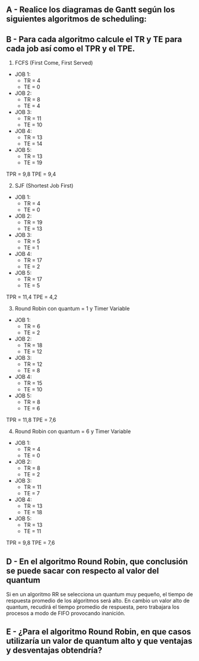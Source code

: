 ## A - Realice los diagramas de Gantt según los siguientes algoritmos de scheduling:
## B - Para cada algoritmo calcule el TR y TE para cada job así como el TPR y el TPE.

1. FCFS (First Come, First Served)
  - JOB 1: 
    - TR = 4
    - TE = 0
  - JOB 2:
    - TR = 8
    - TE = 4
  - JOB 3:
    - TR = 11
    - TE = 10
  - JOB 4: 
    - TR = 13
    - TE = 14
  - JOB 5:
    - TR = 13
    - TE = 19

TPR = 9,8
TPE = 9,4

2. SJF (Shortest Job First)
  - JOB 1: 
    - TR = 4
    - TE = 0
  - JOB 2:
    - TR = 19
    - TE = 13
  - JOB 3:
    - TR = 5
    - TE = 1
  - JOB 4: 
    - TR = 17
    - TE = 2
  - JOB 5:
    - TR = 17
    - TE = 5

TPR = 11,4
TPE = 4,2

3. Round Robin con quantum = 1 y Timer Variable
  - JOB 1: 
    - TR = 6
    - TE = 2
  - JOB 2:
    - TR = 18
    - TE = 12
  - JOB 3:
    - TR = 12
    - TE = 8
  - JOB 4: 
    - TR = 15
    - TE = 10
  - JOB 5:
    - TR = 8
    - TE = 6

TPR = 11,8
TPE = 7,6

4. Round Robin con quantum = 6 y Timer Variable
  - JOB 1: 
    - TR = 4
    - TE = 0
  - JOB 2:
    - TR = 8
    - TE = 2
  - JOB 3:
    - TR = 11
    - TE = 7
  - JOB 4: 
    - TR = 13
    - TE = 18
  - JOB 5:
    - TR = 13
    - TE = 11

TPR = 9,8
TPE = 7,6



## D -  En el algoritmo Round Robin, que conclusión se puede sacar con respecto al valor del quantum

Si en un algoritmo RR se selecciona un quantum muy pequeño, el tiempo de respuesta promedio de los algoritmos será alto. En cambio un valor alto de quantum, recudirá el tiempo promedio de respuesta, pero trabajara los procesos a modo de FIFO provocando inanición.

## E - ¿Para el algoritmo Round Robin, en que casos utilizaría un valor de quantum alto y que ventajas y desventajas obtendría?


